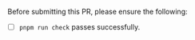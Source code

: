 Before submitting this PR, please ensure the following:

- [ ] `pnpm run check` passes successfully.
